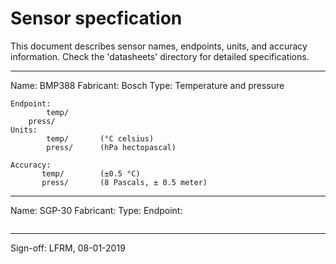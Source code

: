 # Sensor specfication

This document describes sensor names, endpoints, units,
and accuracy information. Check the 'datasheets' directory
for detailed specifications.

---
Name: BMP388
Fabricant: Bosch
Type: Temperature and pressure
```
Endpoint: 
        temp/
	press/
Units: 
        temp/		(°C celsius)
        press/ 		(hPa hectopascal)

Accuracy:  
       temp/		(±0.5 °C)
       press/   	(8 Pascals, ± 0.5 meter)
```
---
Name: SGP-30
Fabricant:
Type: 
Endpoint:
```
```

---
Sign-off: LFRM, 08-01-2019
